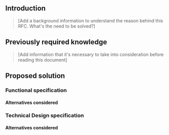 ## Introduction

> [Add a background information to understand the reason behind this RFC. What's the need to be solved?]

## Previously required knowledge

> [Add information that it's necessary to take into consideration before reading this document]

## Proposed solution

### Functional specification

#### Alternatives considered

### Technical Design specification

#### Alternatives considered